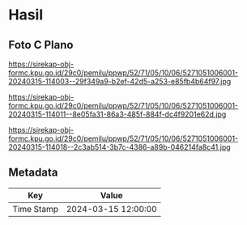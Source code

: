 # Hasil

## Foto C Plano

https://sirekap-obj-formc.kpu.go.id/29c0/pemilu/ppwp/52/71/05/10/06/5271051006001-20240315-114003--29f349a9-b2ef-42d5-a253-e85fb4b64f97.jpg

https://sirekap-obj-formc.kpu.go.id/29c0/pemilu/ppwp/52/71/05/10/06/5271051006001-20240315-114011--8e05fa31-86a3-485f-884f-dc4f9201e62d.jpg

https://sirekap-obj-formc.kpu.go.id/29c0/pemilu/ppwp/52/71/05/10/06/5271051006001-20240315-114018--2c3ab514-3b7c-4386-a89b-046214fa8c41.jpg


## Metadata

| Key        | Value               |
| ---------- | ------------------- |
| Time Stamp | 2024-03-15 12:00:00 |



